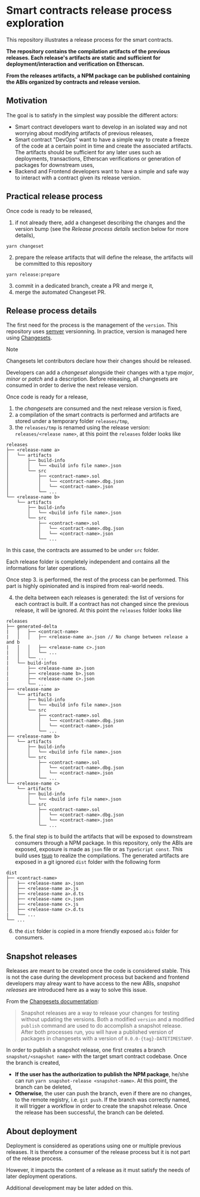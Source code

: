 # Smart contracts release process exploration

This repository illustrates a release process for the smart contracts.

**The repository contains the compilation artifacts of the previous releases. Each release's artifacts are static and sufficient for deployment/interaction and verification on Etherscan.**

**From the releases artifacts, a NPM package can be published containing the ABIs organized by contracts and release version.**

## Motivation

The goal is to satisfy in the simplest way possible the different actors:
- Smart contract developers want to develop in an isolated way and not worrying about modifying artifacts of previous releases,
- Smart contract "DevOps" want to have a simple way to create a freeze of the code at a certain point in time and create the associated artifacts. The artifacts should be sufficient for any later uses such as deployments, transactions, Etherscan verifications or generation of packages for downstream uses,
- Backend and Frontend developers want to have a simple and safe way to interact with a contract given its release version.

## Practical release process

Once code is ready to be released,
1. if not already there, add a changeset describing the changes and the version bump (see the *Release process details* section below for more details),
```console
yarn changeset
```
2. prepare the release artifacts that will define the release, the artifacts will be committed to this repository
```console
yarn release:prepare
```
3. commit in a dedicated branch, create a PR and merge it,
4. merge the automated Changeset PR.

## Release process details

The first need for the process is the management of the `version`. This repository uses [semver](https://semver.org/) versionning. In practice, version is managed here using [Changesets](https://github.com/changesets/changesets/tree/main).

> [!NOTE]
> Changesets let contributors declare how their changes should be released. 
> 
> Developers can add a *changeset* alongside their changes with a type *major*, *minor* or *patch* and a description. Before releasing, all changesets are consumed in order to derive the next release version.

Once code is ready for a release,
1. the *changesets* are consumed and the next release version is fixed,
2. a compilation of the smart contracts is performed and artifacts are stored under a temporary folder `releases/tmp`,
3. the `releases/tmp` is renamed using the release version: `releases/<release name>`, at this point the `releases` folder looks like
```
releases
├── <release-name a>
│   └── artifacts
│       ├── build-info
│       │   └── <build info file name>.json
│       └── src
│           ├── <contract-name>.sol
│           │   └── <contract-name>.dbg.json
│           │   └── <contract-name>.json
│           └── ...
└── <release-name b>
    └── artifacts
        ├── build-info
        │   └── <build info file name>.json
        └── src
            ├── <contract-name>.sol
            │   └── <contract-name>.dbg.json
            │   └── <contract-name>.json
            └── ...
```

In this case, the contracts are assumed to be under `src` folder.

Each release folder is completely independent and contains all the informations for later operations.

Once step 3. is performed, the rest of the process can be performed. This part is highly opinionated and is inspired from real-world needs.

4. the delta between each releases is generated: the list of versions for each contract is built. If a contract has not changed since the previous release, it will be ignored. At this point the `releases` folder looks like
```
releases
├── generated-delta
|   │   ├── <contract-name>
|   │   │   ├── <release-name a>.json // No change between release a and b
|   │   │   ├── <release-name c>.json
|   │   │   └── ...
|   │   └── ...
|   └── build-infos
|       ├── <release-name a>.json
|       ├── <release-name b>.json
|       ├── <release-name c>.json
|       └── ...
├── <release-name a>
│   └── artifacts
│       ├── build-info
│       │   └── <build info file name>.json
│       └── src
│           ├── <contract-name>.sol
│           │   └── <contract-name>.dbg.json
│           │   └── <contract-name>.json
│           └── ...
├── <release-name b>
│   └── artifacts
│       ├── build-info
│       │   └── <build info file name>.json
│       └── src
│           ├── <contract-name>.sol
│           │   └── <contract-name>.dbg.json
│           │   └── <contract-name>.json
│           └── ...
└── <release-name c>
    └── artifacts
        ├── build-info
        │   └── <build info file name>.json
        └── src
            ├── <contract-name>.sol
            │   └── <contract-name>.dbg.json
            │   └── <contract-name>.json
            └── ...
```
5. the final step is to build the artifacts that will be exposed to downstream consumers through a NPM package. In this repository, only the ABIs are exposed, exposure is made as `json` file or as `TypeScript const`. This build uses [tsup](https://tsup.egoist.dev/) to realize the compilations. The generated artifacts are exposed in a git ignored `dist` folder with the following form
```
dist
├── <contract-name>
│   ├── <release-name a>.json
│   ├── <release-name a>.js
│   ├── <release-name a>.d.ts
│   ├── <release-name c>.json
│   ├── <release-name c>.js
│   ├── <release-name c>.d.ts
|   └── ...
└── ...
```
6. the `dist` folder is copied in a more friendly exposed `abis` folder for consumers.

## Snapshot releases

Releases are meant to be created once the code is considered stable. This is not the case during the development process but backend and frontend developers may alreay want to have access to the new ABIs, *snapshot releases* are introduced here as a way to solve this issue.

From the [Changesets documentation](https://github.com/changesets/changesets/blob/main/docs/snapshot-releases.md):
> Snapshot releases are a way to release your changes for testing without updating the versions. Both a modified `version` and a modified `publish` command are used to do accomplish a snapshot release. After both processes run, you will have a published version of packages in changesets with a version of `0.0.0-{tag}-DATETIMESTAMP`.

In order to publish a snapshot release, one first creates a branch `snapshot/<snapshot name>` with the target smart contract codebase. Once the branch is created,
- **If the user has the authorization to publish the NPM package**, he/she can run `yarn snapshot-release <snapshot-name>`. At this point, the branch can be deleted,
- **Otherwise**, the user can push the branch, even if there are no changes, to the remote registry, i.e. `git push`. If the branch was correctly named, it will trigger a workflow in order to create the snapshot release. Once the release has been successful, the branch can be deleted.


## About deployment

Deployment is considered as operations using one or multiple previous releases. It is therefore a consumer of the release process but it is not part of the release process.

However, it impacts the content of a release as it must satisfy the needs of later deployment operations.

Additional development may be later added on this.
